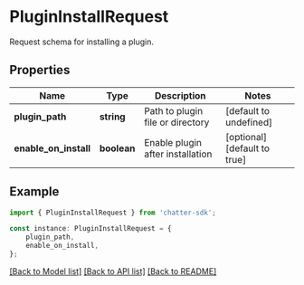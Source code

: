 # PluginInstallRequest

Request schema for installing a plugin.

## Properties

Name | Type | Description | Notes
------------ | ------------- | ------------- | -------------
**plugin_path** | **string** | Path to plugin file or directory | [default to undefined]
**enable_on_install** | **boolean** | Enable plugin after installation | [optional] [default to true]

## Example

```typescript
import { PluginInstallRequest } from 'chatter-sdk';

const instance: PluginInstallRequest = {
    plugin_path,
    enable_on_install,
};
```

[[Back to Model list]](../README.md#documentation-for-models) [[Back to API list]](../README.md#documentation-for-api-endpoints) [[Back to README]](../README.md)
